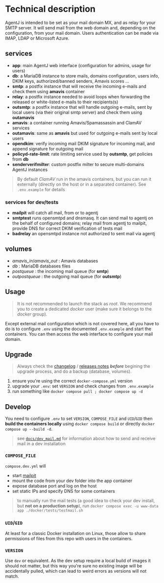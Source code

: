 # Technical description

AgentJ is intended to be set as your mail domain MX, and as relay for your SMTP server. It will send mail from the web domain and, depending on the configuration, from your mail domain.
Users authentication can be made via IMAP, LDAP or Microsoft Azure.

## services

- **app**: main AgentJ web interface (configuration for admins, usage for users)
- **db**: a MariaDB instance to store mails, domains configuration, users info, DKIM keys, authorized/banned senders, Amavis scores …
- **smtp**: a postfix instance that will receive the incoming e-mails and check them using **amavis** container
- **relay**: a postfix instance needed to avoid loops when forwarding the released or white-listed e-mails to their recipients(s)
- **outsmtp**: a postfix instance that will handle outgoing e-mails, sent by local users (via their original smtp server) and check them using **outamavis**
- **amavis**: a container running Amavis/Spamassassin and ClamAV services
- **outamavis**: same as **amavis** but used for outgoing e-mails sent by local users
- **opendkim**: verify incoming mail DKIM signature for incoming mail, and append signature for outgoing mail
- **policyd-rate-limit**: rate limiting service used by **outsmtp**, get policies from **db**
- **senderverifmilter**: custom postfix milter to secure multi-domains AgentJ instances

> By default *ClamAV* run in the amavis containers, but you can run it externally (directly on the host or in a separated container). See `.env.example` for details

### services for dev/tests

- **mailpit** will catch all mail, from or to agentj
- **smtptest** runs opensmtpd and dnsmasq. It can send mail to agentj on the behalf of configured domains; relay mail from agentj to mailpit, provide DNS for correct DKIM verification of tests mail
- **badrelay** an opensmtpd instance not authorized to sent mail via agentj

## volumes

- *amavis_in*/*amavis_out* : Amavis databases
- *db* : MariaDB databases files
- *postqueue* : the incoming mail queue (for **smtp**)
- *outpostqueue* : the outgoing mail queue (for **outsmtp**)

## Usage

> It is not recommended to launch the stack as *root*. We recommend you to create a dedicated *docker* user (make sure it belongs to the *docker* group).

Except external mail configuration which is not covered here, all you have to do is to configure `.env` using the documented `.env.example` and start the containers.
You can then access the web interface to configure your mail domain.

## Upgrade

> Always check the [changelog](../CHANGELOG.md) / [releases notes](https://github.com/Probesys/agentj/releases) ***before*** begining the upgrade process, and do a backup (database, volumes).

1. ensure you're using the correct `docker-compose.yml` version
2. upgrade your `.env`: set `VERSION` and check changes from `.env.example`
3. run something like `docker compose pull ; docker compose up -d`

## Develop

You need to configure `.env` to set `VERSION`, `COMPOSE_FILE` and `UID`/`GID` then **build the containers locally** using `docker compose build` or directly `docker compose up --build -d`.

> see [`docs/dev_mail.md`](./dev_mail.md) for information about how to send and receive mail in a dev installation

### `COMPOSE_FILE`

`compose.dev.yml` will 
- start [mailpit](https://mailpit.axllent.org)
- mount the code from your dev folder into the app container
- expose database port and log on the host
- set static IPs and specify DNS for some containers

> to manually run the mail tests (a good idea to check your dev install, but **not on a production setup**), run `docker compose exec -u www-data app ./docker/tests/testmail.sh`

### `UID`/`GID`

At least for a classic Docker installation on Linux, those allow to share permissions of files from this repo with users in the containers.

### `VERSION`

Use `dev` or equivalent. As the dev setup require a local build of images it should not matter, but this way you're sure no existing image will be accidentally pulled, which can lead to weird errors as versions will not match.
